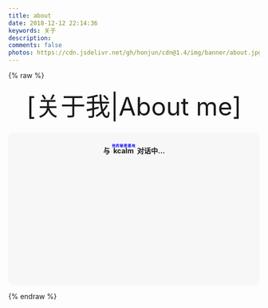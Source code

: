 ```yaml
---
title: about
date: 2018-12-12 22:14:36
keywords: 关于
description: 
comments: false
photos: https://cdn.jsdelivr.net/gh/honjun/cdn@1.4/img/banner/about.jpg
---
```

{% raw %}
<!-- 因为vue和botui更新导至bug,现将对话移至js下的botui中配置 -->

<div class="entry-content">
  <div class="moe-mashiro" style="text-align:center; font-size: 50px; margin-bottom: 20px;">[关于我|About me]</div>
  <div id="hello-mashiro" class="popcontainer" style="min-height: 300px; padding: 2px 6px 4px; background-color: rgba(242, 242, 242, 0.5); border-radius: 10px;">
    <center>
    <p>
    </p>
    <h4>
    与&nbsp;<ruby>
    kcalm&nbsp;<rp>
    （</rp>
    <rt style="color:blue">
   他的秘密基地</rt>
    <rp>
    ）</rp>
    </ruby>
    对话中...</h4>
    <p>
    </p>
    </center>
    <bot-ui></botui>
  </div>
</div>
<script src="/js/botui.js"></script>
<script>
bot_ui_ini()
</script>

{% endraw %}